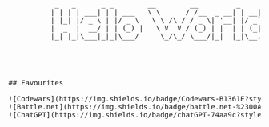 <pre>
 

           _   _      _ _        __        __         _     _ _ 
          | | | | ___| | | ___   \ \      / /__  _ __| | __| | |
          | |_| |/ _ \ | |/ _ \   \ \ /\ / / _ \| '__| |/ _` | |
          |  _  |  __/ | | (_) |   \ V  V / (_) | |  | | (_| |_|
          |_| |_|\___|_|_|\___/     \_/\_/ \___/|_|  |_|\__,_(_)


</pre>
<pre>


## Favourites

![Codewars](https://img.shields.io/badge/Codewars-B1361E?style=for-the-badge&logo=codewars&logoColor=grey) ![Steam](https://img.shields.io/badge/steam-%23000000.svg?style=for-the-badge&logo=steam&logoColor=white) 
![Battle.net](https://img.shields.io/badge/battle.net-%2300AEFF.svg?style=for-the-badge&logo=battle.net&logoColor=white) ![Spotify](https://img.shields.io/badge/Spotify-1ED760?style=for-the-badge&logo=spotify&logoColor=white) 
![ChatGPT](https://img.shields.io/badge/chatGPT-74aa9c?style=for-the-badge&logo=openai&logoColor=white) 


</pre>












<!--


Here are some ideas to get you started:

- 🔭 I’m currently working on ...
- 🌱 I’m currently learning ...
- 👯 I’m looking to collaborate on ...
- 🤔 I’m looking for help with ...
- 💬 Ask me about ...
- 📫 How to reach me: ...
- 😄 Pronouns: ...
- ⚡ Fun fact: ...
-->
